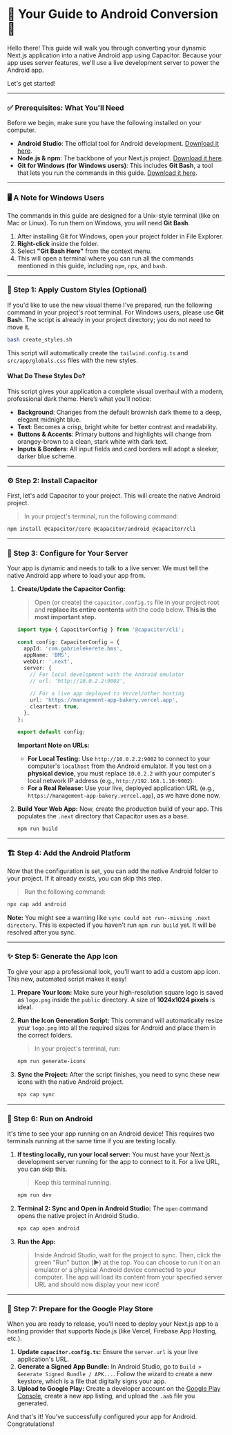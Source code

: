 
# 🌟 Your Guide to Android Conversion 🌟

Hello there! This guide will walk you through converting your dynamic Next.js application into a native Android app using Capacitor. Because your app uses server features, we'll use a live development server to power the Android app.

Let's get started!

---

### ✅ Prerequisites: What You'll Need

Before we begin, make sure you have the following installed on your computer.

- **Android Studio**: The official tool for Android development. [Download it here](https://developer.android.com/studio).
- **Node.js & npm**: The backbone of your Next.js project. [Download it here](https://nodejs.org/).
- **Git for Windows (for Windows users)**: This includes **Git Bash**, a tool that lets you run the commands in this guide. [Download it here](https://git-scm.com/download/win).

---

### 🖥️ A Note for Windows Users

The commands in this guide are designed for a Unix-style terminal (like on Mac or Linux). To run them on Windows, you will need **Git Bash**.

1.  After installing Git for Windows, open your project folder in File Explorer.
2.  **Right-click** inside the folder.
3.  Select **"Git Bash Here"** from the context menu.
4.  This will open a terminal where you can run all the commands mentioned in this guide, including `npm`, `npx`, and `bash`.

---

### 🎨 Step 1: Apply Custom Styles (Optional)

If you'd like to use the new visual theme I've prepared, run the following command in your project's root terminal. For Windows users, please use **Git Bash**. The script is already in your project directory; you do not need to move it.

```bash
bash create_styles.sh
```
This script will automatically create the `tailwind.config.ts` and `src/app/globals.css` files with the new styles.

#### What Do These Styles Do?
This script gives your application a complete visual overhaul with a modern, professional dark theme. Here’s what you'll notice:
- **Background**: Changes from the default brownish dark theme to a deep, elegant midnight blue.
- **Text**: Becomes a crisp, bright white for better contrast and readability.
- **Buttons & Accents**: Primary buttons and highlights will change from orangey-brown to a clean, stark white with dark text.
- **Inputs & Borders**: All input fields and card borders will adopt a sleeker, darker blue scheme.

---

### ⚙️ Step 2: Install Capacitor

First, let's add Capacitor to your project. This will create the native Android project.

> In your project's terminal, run the following command:

```bash
npm install @capacitor/core @capacitor/android @capacitor/cli
```

---

### 🔌 Step 3: Configure for Your Server

Your app is dynamic and needs to talk to a live server. We must tell the native Android app where to load your app from.

1.  **Create/Update the Capacitor Config:**
    > Open (or create) the `capacitor.config.ts` file in your project root and **replace its entire contents** with the code below. **This is the most important step.**

    ```typescript
    import type { CapacitorConfig } from '@capacitor/cli';

    const config: CapacitorConfig = {
      appId: 'com.gabrielekerete.bms',
      appName: 'BMS',
      webDir: '.next',
      server: {
        // For local development with the Android emulator
        // url: 'http://10.0.2.2:9002',
        
        // For a live app deployed to Vercel/other hosting
        url: 'https://management-app-bakery.vercel.app', 
        cleartext: true,
      },
    };

    export default config;
    ```
    **Important Note on URLs:**
    - **For Local Testing:** Use `http://10.0.2.2:9002` to connect to your computer's `localhost` from the Android emulator. If you test on a **physical device**, you must replace `10.0.2.2` with your computer's local network IP address (e.g., `http://192.168.1.10:9002`).
    - **For a Real Release:** Use your live, deployed application URL (e.g., `https://management-app-bakery.vercel.app`), as we have done now.

2.  **Build Your Web App:** Now, create the production build of your app. This populates the `.next` directory that Capacitor uses as a base.
    ```bash
    npm run build
    ```

---

### 🏗️ Step 4: Add the Android Platform

Now that the configuration is set, you can add the native Android folder to your project. If it already exists, you can skip this step.

> Run the following command:

```bash
npx cap add android
```
**Note:** You might see a warning like `sync could not run--missing .next directory`. This is expected if you haven't run `npm run build` yet. It will be resolved after you sync.

---

### ✨ Step 5: Generate the App Icon

To give your app a professional look, you'll want to add a custom app icon. This new, automated script makes it easy!

1.  **Prepare Your Icon:** Make sure your high-resolution square logo is saved as `logo.png` inside the `public` directory. A size of **1024x1024 pixels** is ideal.

2.  **Run the Icon Generation Script:** This command will automatically resize your `logo.png` into all the required sizes for Android and place them in the correct folders.
    > In your project's terminal, run:
    ```bash
    npm run generate-icons
    ```

3.  **Sync the Project:** After the script finishes, you need to sync these new icons with the native Android project.
    ```bash
    npx cap sync
    ```

---

### 📱 Step 6: Run on Android

It's time to see your app running on an Android device! This requires two terminals running at the same time if you are testing locally.

1.  **If testing locally, run your local server:** You must have your Next.js development server running for the app to connect to it. For a live URL, you can skip this.
    > Keep this terminal running.
    ```bash
    npm run dev
    ```

2.  **Terminal 2: Sync and Open in Android Studio:** The `open` command opens the native project in Android Studio.
    ```bash
    npx cap open android
    ```

3.  **Run the App:**
    > Inside Android Studio, wait for the project to sync. Then, click the green "Run" button (▶️) at the top. You can choose to run it on an emulator or a physical Android device connected to your computer. The app will load its content from your specified server URL and should now display your new icon!

---

### 🚀 Step 7: Prepare for the Google Play Store

When you are ready to release, you'll need to deploy your Next.js app to a hosting provider that supports Node.js (like Vercel, Firebase App Hosting, etc.).

1.  **Update `capacitor.config.ts`:** Ensure the `server.url` is your live application's URL.
2.  **Generate a Signed App Bundle:** In Android Studio, go to `Build > Generate Signed Bundle / APK...`. Follow the wizard to create a new keystore, which is a file that digitally signs your app.
3.  **Upload to Google Play:** Create a developer account on the [Google Play Console](https://play.google.com/console), create a new app listing, and upload the `.aab` file you generated.

And that's it! You've successfully configured your app for Android. Congratulations!
